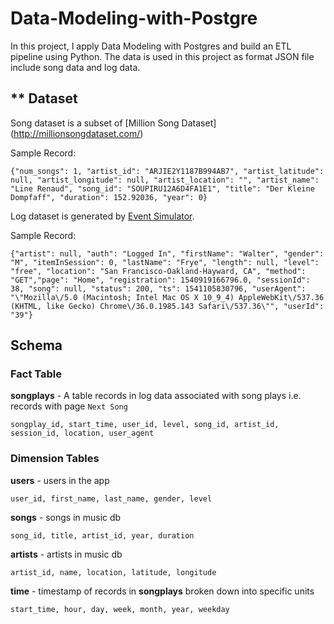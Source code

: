# Data-Modeling-with-Postgre
In this project, I apply Data Modeling with Postgres and build an ETL pipeline using Python.
The data is used in this project as format JSON file include song data and log data.
## ** Dataset
Song dataset is a subset of [Million Song Dataset] (http://millionsongdataset.com/)

Sample Record:
```
{"num_songs": 1, "artist_id": "ARJIE2Y1187B994AB7", "artist_latitude": null, "artist_longitude": null, "artist_location": "", "artist_name": "Line Renaud", "song_id": "SOUPIRU12A6D4FA1E1", "title": "Der Kleine Dompfaff", "duration": 152.92036, "year": 0}
```
Log dataset is generated by [Event Simulator](https://github.com/Interana/eventsim).

Sample Record:
```
{"artist": null, "auth": "Logged In", "firstName": "Walter", "gender": "M", "itemInSession": 0, "lastName": "Frye", "length": null, "level": "free", "location": "San Francisco-Oakland-Hayward, CA", "method": "GET","page": "Home", "registration": 1540919166796.0, "sessionId": 38, "song": null, "status": 200, "ts": 1541105830796, "userAgent": "\"Mozilla\/5.0 (Macintosh; Intel Mac OS X 10_9_4) AppleWebKit\/537.36 (KHTML, like Gecko) Chrome\/36.0.1985.143 Safari\/537.36\"", "userId": "39"}
```

## Schema

### Fact Table
**songplays** - A table records in log data associated with song plays i.e. records with page `Next Song`

```
songplay_id, start_time, user_id, level, song_id, artist_id, session_id, location, user_agent
```

### Dimension Tables

**users** - users in the app

```
user_id, first_name, last_name, gender, level
```

**songs** - songs in music db

```
song_id, title, artist_id, year, duration
```

**artists** - artists in music db

```
artist_id, name, location, latitude, longitude
```

**time** - timestamp of records in **songplays** broken down into specific units

```
start_time, hour, day, week, month, year, weekday
```
